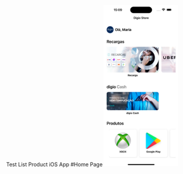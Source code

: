 Test List Product iOS App 
#Home Page
<img src="https://github.com/wesleysfavarin/productapp/blob/main/%20Screenshot.png" alt="Home" width="200"/>

